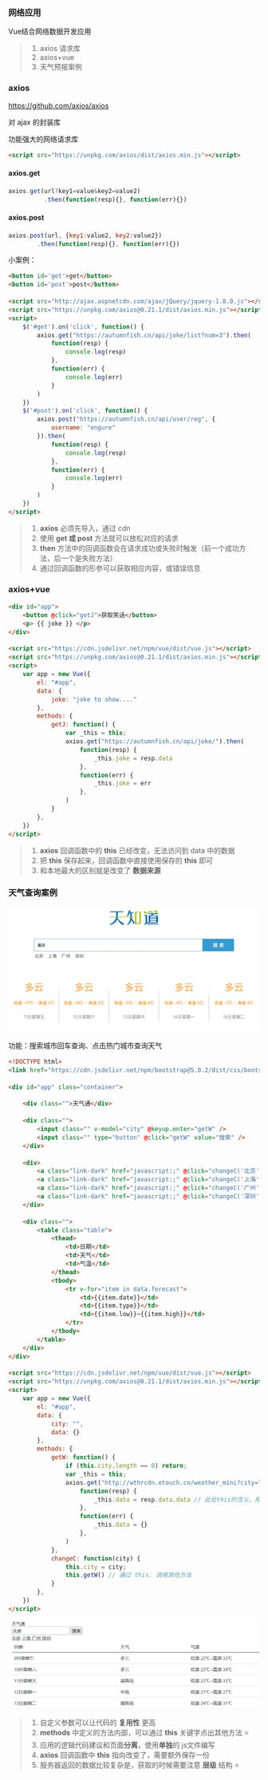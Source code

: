### 网络应用

Vue结合网络数据开发应用

> 1. axios 请求库
> 2. axios+vue
> 3. 天气预报案例



### axios

https://github.com/axios/axios

对 ajax 的封装库

功能强大的网络请求库

```html
<script src="https://unpkg.com/axios/dist/axios.min.js"></script>
```

#### axios.get

```js
axios.get(url?key1=value&key2=value2)
          .then(function(resp){}, function(err){})
```

#### axios.post

```js
axios.post(url, {key1:value2, key2:value2})
		.then(function(resp){}, function(err){})
```

小案例：

```html
<button id='get'>get</button>
<button id='post'>post</button>

<script src="http://ajax.aspnetcdn.com/ajax/jQuery/jquery-1.8.0.js"></script>
<script src="https://unpkg.com/axios@0.21.1/dist/axios.min.js"></script>
<script>
    $('#get').on('click', function() {
        axios.get("https://autumnfish.cn/api/joke/list?num=3").then(
            function(resp) {
                console.log(resp)
            },
            function(err) {
                console.log(err)
            }
        )
    })
    $('#post').on('click', function() {
        axios.post("https://autumnfish.cn/api/user/reg", {
            username: "engure"
        }).then(
            function(resp) {
                console.log(resp)
            },
            function(err) {
                console.log(err)
            }
        )
    })
</script>
```

> 1. **axios** 必须先导入，通过 cdn
> 2. 使用 **get 或 post** 方法就可以放松对应的请求
> 3. **then** 方法中的回调函数会在请求成功或失败时触发（前一个成功方法，后一个是失败方法）
> 4. 通过回调函数的形参可以获取相应内容，或错误信息



### axios+vue

```html
<div id="app">
    <button @click="getJ">获取笑话</button>
    <p> {{ joke }} </p>
</div>

<script src="https://cdn.jsdelivr.net/npm/vue/dist/vue.js"></script>
<script src="https://unpkg.com/axios@0.21.1/dist/axios.min.js"></script>
<script>
    var app = new Vue({
        el: "#app",
        data: {
            joke: "joke to show...."
        },
        methods: {
            getJ: function() {
                var _this = this;
                axios.get("https://autumnfish.cn/api/joke/").then(
                    function(resp) {
                        _this.joke = resp.data
                    },
                    function(err) {
                        _this.joke = err
                    },
                )
            }
        },
    })
</script>
```

> 1. **axios** 回调函数中的 **this** 已经改变，无法访问到 data 中的数据
> 2. 把 **this** 保存起来，回调函数中直接使用保存的 **this** 即可
> 3. 和本地最大的区别就是改变了 **数据来源**



### 天气查询案例

<img src="images/02Vue网络应用.assets/image-20210709152644956.png" alt="image-20210709152644956" style="zoom:80%;" />

功能：搜索城市回车查询、点击热门城市查询天气



```html
<!DOCTYPE html>
<link href="https://cdn.jsdelivr.net/npm/bootstrap@5.0.2/dist/css/bootstrap.min.css" rel="stylesheet" integrity="sha384-EVSTQN3/azprG1Anm3QDgpJLIm9Nao0Yz1ztcQTwFspd3yD65VohhpuuCOmLASjC" crossorigin="anonymous">

<div id="app" class="container">

    <div class="">天气通</div>

    <div class="">
        <input class="" v-model="city" @keyup.enter="getW" />
        <input class="" type="button" @click="getW" value="搜索" />
    </div>

    <div>
        <a class="link-dark" href="javascript:;" @click="changeC('北京')">北京</a>
        <a class="link-dark" href="javascript:;" @click="changeC('上海')">上海</a>
        <a class="link-dark" href="javascript:;" @click="changeC('广州')">广州</a>
        <a class="link-dark" href="javascript:;" @click="changeC('深圳')">深圳</a>
    </div>

    <div class="">
        <table class="table">
            <thead>
                <td>日期</td>
                <td>天气</td>
                <td>气温</td>
            </thead>
            <tbody>
                <tr v-for="item in data.forecast">
                    <td>{{item.date}}</td>
                    <td>{{item.type}}</td>
                    <td>{{item.low}}~{{item.high}}</td>
                </tr>
            </tbody>
        </table>
    </div>
</div>

<script src="https://cdn.jsdelivr.net/npm/vue/dist/vue.js"></script>
<script src="https://unpkg.com/axios@0.21.1/dist/axios.min.js"></script>
<script>
    var app = new Vue({
        el: "#app",
        data: {
            city: "",
            data: {}
        },
        methods: {
            getW: function() {
                if (this.city.length == 0) return;
                var _this = this;
                axios.get("http://wthrcdn.etouch.cn/weather_mini?city=" + _this.city).then(
                    function(resp) {
                        _this.data = resp.data.data // 此处this的含义，用 a.b.c 获取目标数据
                    },
                    function(err) {
                        _this.data = {}
                    },
                )
            },
            changeC: function(city) {
                this.city = city;
                this.getW() // 通过 this. 调用其他方法
            }
        },
    })
</script>
```

<img src="images/02Vue网络应用.assets/image-20210709152207326.png" alt="image-20210709152207326" style="zoom:80%;" />

> 1. 自定义参数可以让代码的 **复用性** 更高
> 2. **methods** 中定义的方法内部，可以通过 **this** 关键字点出其他方法 ⭐
> 3. 应用的逻辑代码建议和页面**分离**，使用**单独**的 js文件编写
> 4. **axios** 回调函数中 **this** 指向改变了，需要额外保存一份
> 5. 服务器返回的数据比较复杂是，获取的时候需要注意 **层级** 结构 ⭐